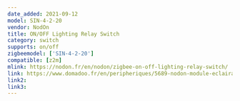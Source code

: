 ```yaml
---
date_added: 2021-09-12
model: SIN-4-2-20
vendor: NodOn
title: ON/OFF Lighting Relay Switch
category: switch
supports: on/off
zigbeemodel: ['SIN-4-2-20']
compatible: [z2m]
mlink: https://nodon.fr/en/nodon/zigbee-on-off-lighting-relay-switch/
link: https://www.domadoo.fr/en/peripheriques/5689-nodon-module-eclairage-onoff-zigbee-3700313925225.html
link2: 
link3: 
---
```

